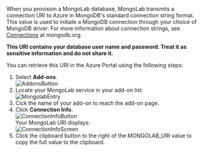 When you provision a MongoLab database, MongoLab transmits a connection URI to Azure in MongoDB's standard connection string format. This value is used to initiate a MongoDB connection through your choice of MongoDB driver. For more information about connection strings, see [Connections](http://www.mongodb.org/display/DOCS/Connections) at mongodb.org.

**This URI contains your database user name and password.  Treat it as sensitive information and do not share it.**

You can retrieve this URI in the Azure Portal using the following steps:

1. Select **Add-ons**.  
   ![AddonsButton](./media/howto-get-connectioninfo-mongolab/button-addons.png)
2. Locate your MongoLab service in your add-on list.  
   ![MongolabEntry](./media/howto-get-connectioninfo-mongolab/entry-mongolabaddon.png)
3. Cick the name of your add-on to reach the add-on page.
4. Click **Connection Info**.  
   ![ConnectionInfoButton](./media/howto-get-connectioninfo-mongolab/button-connectioninfo.png)  
   Your MongoLab URI displays:  
   ![ConnectionInfoScreen](./media/howto-get-connectioninfo-mongolab/dialog-mongolab_connectioninfo.png)  
5. Click the clipboard button to the right of the MONGOLAB_URI value to copy the full value to the clipboard.

[entry-mongolabaddon]: ./media/howto-get-connectioninfo-mongolab/entry-mongolabaddon.png
[button-connectioninfo]: ./media/howto-get-connectioninfo-mongolab/button-connectioninfo.png
[screen-connectioninfo]: ./media/howto-get-connectioninfo-mongolab/dialog-mongolab_connectioninfo.png
[button-addons]: ./media/howto-get-connectioninfo-mongolab/button-addons.png
